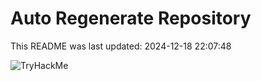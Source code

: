 # Auto Regenerate Repository

This README was last updated: 2024-12-18 22:07:48

 ![TryHackMe](https://tryhackme.com/badge/533634)